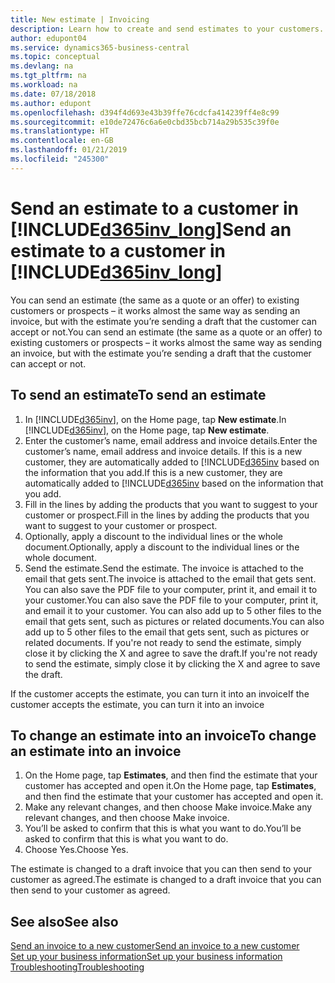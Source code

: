 ```yaml
---
title: New estimate | Invoicing
description: Learn how to create and send estimates to your customers. If they accept the offer, you can easily turn the quote into an invoice.
author: edupont04
ms.service: dynamics365-business-central
ms.topic: conceptual
ms.devlang: na
ms.tgt_pltfrm: na
ms.workload: na
ms.date: 07/18/2018
ms.author: edupont
ms.openlocfilehash: d394f4d693e43b39ffe76cdcfa414239ff4e8c99
ms.sourcegitcommit: e10de72476c6a6e0cbd35bcb714a29b535c39f0e
ms.translationtype: HT
ms.contentlocale: en-GB
ms.lasthandoff: 01/21/2019
ms.locfileid: "245300"
---
```

# <a name="send-an-estimate-to-a-customer-in-included365invlongincludesd365invlongmd"></a><span data-ttu-id="d30a7-104">Send an estimate to a customer in [!INCLUDE[d365inv_long](includes/d365inv_long.md)]</span><span class="sxs-lookup"><span data-stu-id="d30a7-104">Send an estimate to a customer in [!INCLUDE[d365inv_long](includes/d365inv_long.md)]</span></span>
<span data-ttu-id="d30a7-105">You can send an estimate (the same as a quote or an offer) to existing customers or prospects – it works almost the same way as sending an invoice, but with the estimate you’re sending a draft that the customer can accept or not.</span><span class="sxs-lookup"><span data-stu-id="d30a7-105">You can send an estimate (the same as a quote or an offer) to existing customers or prospects – it works almost the same way as sending an invoice, but with the estimate you’re sending a draft that the customer can accept or not.</span></span>  

## <a name="to-send-an-estimate"></a><span data-ttu-id="d30a7-106">To send an estimate</span><span class="sxs-lookup"><span data-stu-id="d30a7-106">To send an estimate</span></span>
1. <span data-ttu-id="d30a7-107">In [!INCLUDE[d365inv](includes/d365inv.md)], on the Home page, tap **New estimate**.</span><span class="sxs-lookup"><span data-stu-id="d30a7-107">In [!INCLUDE[d365inv](includes/d365inv.md)], on the Home page, tap **New estimate**.</span></span>
2. <span data-ttu-id="d30a7-108">Enter the customer’s name, email address and invoice details.</span><span class="sxs-lookup"><span data-stu-id="d30a7-108">Enter the customer’s name, email address and invoice details.</span></span> <span data-ttu-id="d30a7-109">If this is a new customer, they are automatically added to [!INCLUDE[d365inv](includes/d365inv.md) based on the information that you add.</span><span class="sxs-lookup"><span data-stu-id="d30a7-109">If this is a new customer, they are automatically added to [!INCLUDE[d365inv](includes/d365inv.md) based on the information that you add.</span></span>  
3. <span data-ttu-id="d30a7-110">Fill in the lines by adding the products that you want to suggest to your customer or prospect.</span><span class="sxs-lookup"><span data-stu-id="d30a7-110">Fill in the lines by adding the products that you want to suggest to your customer or prospect.</span></span>  
4. <span data-ttu-id="d30a7-111">Optionally, apply a discount to the individual lines or the whole document.</span><span class="sxs-lookup"><span data-stu-id="d30a7-111">Optionally, apply a discount to the individual lines or the whole document.</span></span>  
4. <span data-ttu-id="d30a7-112">Send the estimate.</span><span class="sxs-lookup"><span data-stu-id="d30a7-112">Send the estimate.</span></span> <span data-ttu-id="d30a7-113">The invoice is attached to the email that gets sent.</span><span class="sxs-lookup"><span data-stu-id="d30a7-113">The invoice is attached to the email that gets sent.</span></span> <span data-ttu-id="d30a7-114">You can also save the PDF file to your computer, print it, and email it to your customer.</span><span class="sxs-lookup"><span data-stu-id="d30a7-114">You can also save the PDF file to your computer, print it, and email it to your customer.</span></span> <span data-ttu-id="d30a7-115">You can also add up to 5 other files to the email that gets sent, such as pictures or related documents.</span><span class="sxs-lookup"><span data-stu-id="d30a7-115">You can also add up to 5 other files to the email that gets sent, such as pictures or related documents.</span></span> <span data-ttu-id="d30a7-116">If you're not ready to send the estimate, simply close it by clicking the X and agree to save the draft.</span><span class="sxs-lookup"><span data-stu-id="d30a7-116">If you're not ready to send the estimate, simply close it by clicking the X and agree to save the draft.</span></span>  

<span data-ttu-id="d30a7-117">If the customer accepts the estimate, you can turn it into an invoice</span><span class="sxs-lookup"><span data-stu-id="d30a7-117">If the customer accepts the estimate, you can turn it into an invoice</span></span>

## <a name="to-change-an-estimate-into-an-invoice"></a><span data-ttu-id="d30a7-118">To change an estimate into an invoice</span><span class="sxs-lookup"><span data-stu-id="d30a7-118">To change an estimate into an invoice</span></span>
1. <span data-ttu-id="d30a7-119">On the Home page, tap **Estimates**, and then find the estimate that your customer has accepted and open it.</span><span class="sxs-lookup"><span data-stu-id="d30a7-119">On the Home page, tap **Estimates**, and then find the estimate that your customer has accepted and open it.</span></span>  
2. <span data-ttu-id="d30a7-120">Make any relevant changes, and then choose Make invoice.</span><span class="sxs-lookup"><span data-stu-id="d30a7-120">Make any relevant changes, and then choose Make invoice.</span></span>  
3. <span data-ttu-id="d30a7-121">You’ll be asked to confirm that this is what you want to do.</span><span class="sxs-lookup"><span data-stu-id="d30a7-121">You’ll be asked to confirm that this is what you want to do.</span></span>  
4. <span data-ttu-id="d30a7-122">Choose Yes.</span><span class="sxs-lookup"><span data-stu-id="d30a7-122">Choose Yes.</span></span>  

<span data-ttu-id="d30a7-123">The estimate is changed to a draft invoice that you can then send to your customer as agreed.</span><span class="sxs-lookup"><span data-stu-id="d30a7-123">The estimate is changed to a draft invoice that you can then send to your customer as agreed.</span></span>  

## <a name="see-also"></a><span data-ttu-id="d30a7-124">See also</span><span class="sxs-lookup"><span data-stu-id="d30a7-124">See also</span></span>
[<span data-ttu-id="d30a7-125">Send an invoice to a new customer</span><span class="sxs-lookup"><span data-stu-id="d30a7-125">Send an invoice to a new customer</span></span>](send-invoice.md)  
[<span data-ttu-id="d30a7-126">Set up your business information</span><span class="sxs-lookup"><span data-stu-id="d30a7-126">Set up your business information</span></span>](set-up-business-profile.md)  
[<span data-ttu-id="d30a7-127">Troubleshooting</span><span class="sxs-lookup"><span data-stu-id="d30a7-127">Troubleshooting</span></span>](about-troubleshooting.md)  
